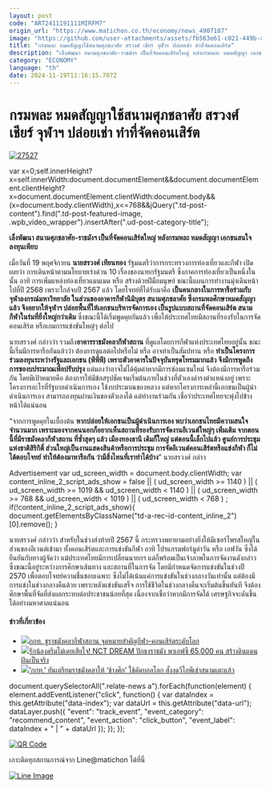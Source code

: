 ```yaml
---
layout: post
code: "ART2411191111MIRFM7"
origin_url: "https://www.matichon.co.th/economy/news_4907187"
image: "https://github.com/user-attachments/assets/fb563e61-c021-449b-a9d6-605031525cd1"
title: "กรมพละ หมดสัญญาใช้สนามศุภชลาศัย สรวงศ์ เชียร์ จุฬาฯ ปล่อยเช่า ทำที่จัดคอนเสิร์ต"
description: "เล็งพัฒนา สนามศุภชลาศัย-ราชมังฯ เป็นที่จัดคอนเสิร์ตใหญ่ หลังกรมพละ หมดสัญญา เอกชนสนใจลงทุนเพียบ"
category: "ECONOMY"
language: "th"
date: 2024-11-19T11:16:15.707Z
---
```


# กรมพละ หมดสัญญาใช้สนามศุภชลาศัย สรวงศ์ เชียร์ จุฬาฯ ปล่อยเช่า ทำที่จัดคอนเสิร์ต

[![](https://www.matichon.co.th/wp-content/uploads/2024/11/27527-2.jpg "27527")](https://www.matichon.co.th/wp-content/uploads/2024/11/27527-2.jpg)

var x=0;self.innerHeight?x=self.innerWidth:document.documentElement&&document.documentElement.clientHeight?x=document.documentElement.clientWidth:document.body&&(x=document.body.clientWidth),x<=768&&jQuery(".td-post-content").find(".td-post-featured-image, .wpb\_video\_wrapper").insertAfter(".ud-post-category-title");

**เล็งพัฒนา สนามศุภชลาศัย-ราชมังฯ เป็นที่จัดคอนเสิร์ตใหญ่ หลังกรมพละ หมดสัญญา เอกชนสนใจลงทุนเพียบ**

เมื่อวันที่ 19 พฤศจิกายน **นายสรวงศ์ เทียนทอง** รัฐมนตรีว่าการกระทรวงการท่องเที่ยวและกีฬา เปิดเผยว่า การเดินหน้าตามนโยบายเร่งด่วน 10 เรื่องของนายกรัฐมนตรี ซึ่งภาคการท่องเที่ยวเป็นหนึ่งในนั้น อาทิ การเพิ่มแหล่งท่องเที่ยวแมนเมด หรือ สร้างด้วยฝีมือมนุษย์ ขณะนี้แผนการทำงานมุ่งเดินหน้าไปที่ปี 2568 เพราะใกล้จบปี 2567 แล้ว โดยโจทย์ที่ได้รับมาคือ **เป็นคนกลางในการหารือร่วมกับจุฬาลงกรณ์มหาวิทยาลัย ในส่วนของอาคารกีฬานิมิบุตร สนามศุภชลาศัย ซึ่งกรมพลศึกษาหมดสัญญาแล้ว จึงอยากให้จุฬาฯ ปล่อยพื้นที่ให้เอกชนบริหารจัดการเอง เป็นรูปแบบสถานที่จัดคอนเสิร์ต สนามกีฬาในร่มที่ยิ่งใหญ่กว่าเดิม** ซึ่งขณะนี้ได้เริ่มพูดคุยกันแล้ว เพื่อให้ประเทศไทยมีสถานที่รองรับในการจัดคอนเสิร์ต หรือเกมการแข่งขันใหญ่ๆ ต่อไป

นายสรวงศ์ กล่าวว่า รวมถึง**อาคารราชมังคลากีฬาสถาน** ที่ดูแลโดยการกีฬาแห่งประเทศไทยอยู่นั้น ขณะนี้เริ่มมีการหารือกันแล้วว่า ต้องการดูแลต่อไปหรือไม่ หรือ อาจทำเป็นสัมปทาน หรือ **ทำเป็นโครงการร่วมลงทุนระหว่างรัฐและเอกชน (พีพีพี) เพราะตัวอาคารในปัจจุบันทรุดโทรมมากแล้ว จึงมีการพูดถึงการของบประมาณเพื่อปรับปรุง** แต่มองว่าอาจไม่ได้คุ้มค่าหากมีการซ่อมแซมใหม่ จึงต้องมีการหารือร่วมกัน โดยมีเป้าหมายคือ ต้องการให้มีข้อสรุปชัดเจนเริ่มต้นภายในช่วงที่ตัวเองดำรงตำแหน่งอยู่ เพราะโครงการอะไรที่รัฐบาลดำเนินการเอง ใช้งบประมาณของหลวง แต่หากโครงการเหล่านี้เอกชนเป็นผู้นำ ดำเนินการเอง สามารถลงทุนผ่านเงินของตัวเองได้ แต่ทำงานร่วมกัน เชื่อว่าประเทศไทยจะพุ่งไปข้างหน้าได้แน่นอน

“จากการพูดคุยในเบื้องต้น **หากปล่อยให้เอกชนเป็นผู้ดำเนินการเอง พบว่าเอกชนไทยมีความสนใจจำนวนมาก เพราะมองจากคนนอกก็อยากเห็นสถานที่รองรับการจัดงานอีเวนต์ใหญ่ๆ เพิ่มเติม จากตอนนี้ที่มีราชมังคลากีฬาสถาน ที่ซ้ำสุดๆ แล้ว เมืองทองธานี เดิมก็ใหญ่ แต่ตอนนี้เล็กไปแล้ว ศูนย์การประชุมแห่งชาติสิริกิติ์ ส่วนใหญ่เป็นงานแสดงสินค้าหรือการประชุม การจัดอีเวนต์คอนเสิร์ตหรือแข่งกีฬา ก็ไม่ได้ตอบโจทย์ ทำให้ต้องมาหารือกัน ว่ามีสิ่งไหนที่เราทำได้บ้าง**” นายสรวงศ์ กล่าว

Advertisement var ud\_screen\_width = document.body.clientWidth; var content\_inline\_2\_script\_ads\_show = false || ( ud\_screen\_width >= 1140 ) || ( ud\_screen\_width >= 1019 && ud\_screen\_width < 1140 ) || ( ud\_screen\_width >= 768 && ud\_screen\_width < 1019 ) || ( ud\_screen\_width < 768 ) ; if(!content\_inline\_2\_script\_ads\_show){ document.getElementsByClassName("td-a-rec-id-content\_inline\_2")\[0\].remove(); }

นายสรวงศ์ กล่าวว่า สำหรับในช่วงส่งท้ายปี 2567 นี้ กระทรวงพยายามอย่างยิ่งให้มีเซอร์ไพรสใหญ่ในส่วนของอีเวนต์เข้ามา ทั้งคอนเสิร์ตและการแข่งขันกีฬา อาทิ โปรแกรมฟอร์มูล่าวัน หรือ เอฟวัน ซึ่งได้ยืนยันกับทางผู้จัดว่า แม้ประเทศไทยมีการเปลี่ยนนายกฯ แต่ก็พร้อมเป็นเจ้าภาพในการจัดงานดังกล่าว ซึ่งขณะนี้อยู่ระหว่างการศึกษาเส้นทาง และสถานที่ในการจัด โดยมีกำหนดจัดการแข่งขันในช่วงปี 2570 เพื่อตอบโจทย์ความชื่นชอบเฉพาะ ซึ่งไม่ได้เน้นแค่การแข่งขันในช่วงกลางวันเท่านั้น แต่ต้องมีการแข่งในช่วงกลางคืนด้วย เพราะหลังแข่งขันเสร็จ การใช้ชีวิตในช่วงกลางคืนจะเริ่มต้นขึ้นทันที จึงต้องศึกษาพื้นที่จัดที่ส่งผลกระทบต่อประชาชนน้อยที่สุด เนื่องจากเชื่อว่าหากมีการจัดได้ เศรษฐกิจจะดันขึ้นได้อย่างมหาศาลแน่นอน

#### ข่าวที่เกี่ยวข้อง

*   [![](https://www.matichon.co.th/wp-content/uploads/2024/07/101-3-1.jpg)กกท. ชูราชมังคลากีฬาสถาน จุดหมายสำคัญกีฬา-คอนเสิร์ตระดับโลก](https://www.matichon.co.th/sport/news_4695344)
*   [![](https://www.matichon.co.th/wp-content/uploads/2024/06/0005-5.jpg)รักน้องดรีมไม่เคยเสียใจ! NCT DREAM ปักธงราชมัง พาเอฟซี 65,000 คน สร้างดินแดน ฝันเป็นจริง](https://www.matichon.co.th/entertainment/news_4654396)
*   [![](https://www.matichon.co.th/wp-content/uploads/2023/10/ราชมังคลา49.jpg)‘กกท.’ ยันเตรียมราชมังคลาให้ ‘ช้างศึก’ ใช้คัดบอลโลก สั่งงดวีไอพีเช่าสนามเตะแล้ว](https://www.matichon.co.th/sport/news_4239432)

document.querySelectorAll(".relate-news a").forEach(function(element) { element.addEventListener("click", function() { var dataIndex = this.getAttribute("data-index"); var dataUrl = this.getAttribute("data-url"); dataLayer.push({ "event": "track\_event", "event\_category": "recommend\_content", "event\_action": "click\_button", "event\_label": dataIndex + " | " + dataUrl }); }); });

[![QR Code](https://www.matichon.co.th/wp-content/uploads/2023/07/wob1371z.jpg)](https://lin.ee/ht0nDxX)

เกาะติดทุกสถานการณ์จาก Line@matichon ได้ที่นี่

[![Line Image](https://www.matichon.co.th/wp-content/uploads/2023/07/th.png)](https://lin.ee/ht0nDxX)